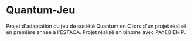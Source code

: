 # Quantum-Jeu
 
Projet d'adaptation du jeu de société Quantum en C lors d'un projet réalisé en première année à l'ESTACA. Projet réalisé en binome avec PAYEBIEN P.
